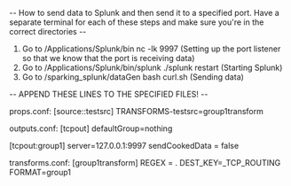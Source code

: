 -- How to send data to Splunk and then send it to a specified port. Have a separate terminal for each of these steps and make sure you're in the correct directories --
1. Go to /Applications/Splunk/bin
   nc -lk 9997
   (Setting up the port listener so that we know that the port is receiving data)
2. Go to /Applications/Splunk/bin/splunk
   ./splunk restart
   (Starting Splunk)
3. Go to /sparking_splunk/dataGen
   bash curl.sh 
   (Sending data)


-- APPEND THESE LINES TO THE SPECIFIED FILES! -- 

props.conf: 
[source::testsrc]
TRANSFORMS-testsrc=group1transform


outputs.conf:
[tcpout]
defaultGroup=nothing

[tcpout:group1]
server=127.0.0.1:9997
sendCookedData = false


transforms.conf:
[group1transform]
REGEX = . 
DEST_KEY=_TCP_ROUTING
FORMAT=group1
